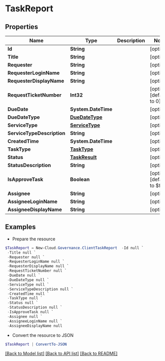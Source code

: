 # TaskReport
## Properties

Name | Type | Description | Notes
------------ | ------------- | ------------- | -------------
**Id** | **String** |  | [optional] 
**Title** | **String** |  | [optional] 
**Requester** | **String** |  | [optional] 
**RequesterLoginName** | **String** |  | [optional] 
**RequesterDisplayName** | **String** |  | [optional] 
**RequestTicketNumber** | **Int32** |  | [optional] [default to 0]
**DueDate** | **System.DateTime** |  | [optional] 
**DueDateType** | [**DueDateType**](DueDateType.md) |  | [optional] 
**ServiceType** | [**ServiceType**](ServiceType.md) |  | [optional] 
**ServiceTypeDescription** | **String** |  | [optional] 
**CreatedTime** | **System.DateTime** |  | [optional] 
**TaskType** | [**TaskType**](TaskType.md) |  | [optional] 
**Status** | [**TaskResult**](TaskResult.md) |  | [optional] 
**StatusDescription** | **String** |  | [optional] 
**IsApproveTask** | **Boolean** |  | [optional] [default to $false]
**Assignee** | **String** |  | [optional] 
**AssigneeLoginName** | **String** |  | [optional] 
**AssigneeDisplayName** | **String** |  | [optional] 

## Examples

- Prepare the resource
```powershell
$TaskReport = New-Cloud.Governance.ClientTaskReport  -Id null `
 -Title null `
 -Requester null `
 -RequesterLoginName null `
 -RequesterDisplayName null `
 -RequestTicketNumber null `
 -DueDate null `
 -DueDateType null `
 -ServiceType null `
 -ServiceTypeDescription null `
 -CreatedTime null `
 -TaskType null `
 -Status null `
 -StatusDescription null `
 -IsApproveTask null `
 -Assignee null `
 -AssigneeLoginName null `
 -AssigneeDisplayName null
```

- Convert the resource to JSON
```powershell
$TaskReport | ConvertTo-JSON
```

[[Back to Model list]](../README.md#documentation-for-models) [[Back to API list]](../README.md#documentation-for-api-endpoints) [[Back to README]](../README.md)

